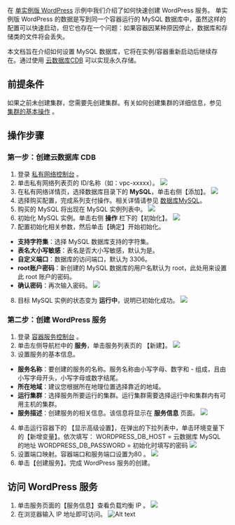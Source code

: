 在 [单实例版 WordPress](/doc/product/457/7205) 示例中我们介绍了如何快速创建 WordPress 服务。 单实例版 WordPress 的数据是写到同一个容器运行的 MySQL 数据库中，虽然这样的配置可以快速启动，但它也存在一个问题：如果容器因某种原因停止，数据库和存储类的文件将会丢失。

本文档旨在介绍如何设置 MySQL 数据库，它将在实例/容器重新启动后继续存在。通过使用 [云数据库CDB](http://tce.fsphere.cn/product/cdb-overview) 可以实现永久存储。

## 前提条件
如果之前未创建集群，您需要先创建集群。有关如何创建集群的详细信息，参见 [集群的基本操作](/doc/product/457/9091) 。

## 操作步骤
### 第一步：创建云数据库 CDB
1. 登录 [私有网络控制台](http://console.tce.fsphere.cn/vpc/vpc?rid=1) 。
2. 单击私有网络列表页的 ID/名称（如：vpc-xxxxx）。
![](http://imgcache.tce.fsphere.cn/static/mc.qcloudimg.com/static/img/33830d9c88d9cb332b1ce148588cdbf5/image.png)
3. 在私有网络详情页，选择数据库目录下的 **MySQL**，单击右侧【添加】。
![](http://imgcache.tce.fsphere.cn/static/mc.qcloudimg.com/static/img/6b93fb0bc0ea4937a77ce77564934ed5/image.png)
4. 选择购买配置，完成系列支付操作。相关详情请参见 [数据库MySQL](/doc/product/236/5147)。
5. 购买的 MySQL 将出现在 MySQL 实例列表中。
![](http://imgcache.tce.fsphere.cn/static/mc.qcloudimg.com/static/img/d5d50b0f9406856b875ba1171e7e8a1f/image.png)
6. 初始化 MySQL 实例。单击右侧 **操作** 栏下的【初始化】。
![](http://imgcache.tce.fsphere.cn/static/mc.qcloudimg.com/static/img/2f548123653b1b80b90bd61c74ac495f/image.png)
7. 配置初始化相关参数，然后单击【确定】开始初始化。
 - **支持字符集**：选择 MySQL 数据库支持的字符集。
 - **表名大小写敏感**：表名是否大小写敏感，默认为是。
 - **自定义端口**：数据库的访问端口，默认为 3306。
 - **root账户密码**：新创建的 MySQL 数据库的用户名默认为 root，此处用来设置此 root 账户的密码。
 - **确认密码**：再次输入密码。
 ![](http://imgcache.tce.fsphere.cn/static/mc.qcloudimg.com/static/img/9d4b57c8c8dd4b5000521ff9049dbb81/image.png)
8. 目标 MySQL 实例的状态变为 **运行中**，说明已初始化成功。
![](http://imgcache.tce.fsphere.cn/static/mc.qcloudimg.com/static/img/c285fb82e354ba127cd0cce01804a197/image.png)

### 第二步：创建 WordPress 服务
1. 登录 [容器服务控制台](http://console.tce.fsphere.cn/ccs) 。
2. 单击左侧导航栏中的 **服务**，单击服务列表页的 【新建】。
![](http://imgcache.tce.fsphere.cn/static/mc.qcloudimg.com/static/img/11f7f75d7b051a815da8bfe1e744a8e8/image.png)
3.  设置服务的基本信息。
 - **服务名称**：要创建的服务的名称。服务名称由小写字母、数字和 - 组成，且由小写字母开头，小写字母或数字结尾。
 - **所在地域**：建议您根据所在地理位置选择靠近的地域。
 - **运行集群**：选择服务所要运行的集群。运行集群需要选择运行中和集群内有可用主机的集群。
 - **服务描述**：创建服务的相关信息。该信息将显示在 **服务信息** 页面。
![](http://imgcache.tce.fsphere.cn/static/mc.qcloudimg.com/static/img/9254649a08d86761bcb8287fe5a45141/image.png)
4. 单击运行容器下的 【显示高级设置】，在弹出的下拉列表中，单击环境变量下的【新增变量】。依次填写：
WORDPRESS_DB_HOST = 云数据库 MySQL 的地址
WORDPRESS_DB_PASSWORD = 初始化时填写的密码
![](http://imgcache.tce.fsphere.cn/static/mc.qcloudimg.com/static/img/6508b3858d0bba46510a81279aad2e15/image.png)
5. 设置端口映射。容器端口和服务端口设置为80 。
![](http://imgcache.tce.fsphere.cn/static/mc.qcloudimg.com/static/img/0b068b42b7f6d585769b5f2d94d798f2/image.png)
6. 单击【创建服务】。完成 WordPress 服务的创建。

## 访问 WordPress 服务
1. 单击服务页面的【服务信息】查看负载均衡 IP 。
![](http://imgcache.tce.fsphere.cn/static/mc.qcloudimg.com/static/img/f92f30a3360c46ac0e6e76d045f4484f/image.png) 
2. 在浏览器输入 IP 地址即可访问。
![Alt text](http://imgcache.tce.fsphere.cn/static/mc.qcloudimg.com/static/img/c0132b35996db099c02af7f2cf747137/Image+023.png)
